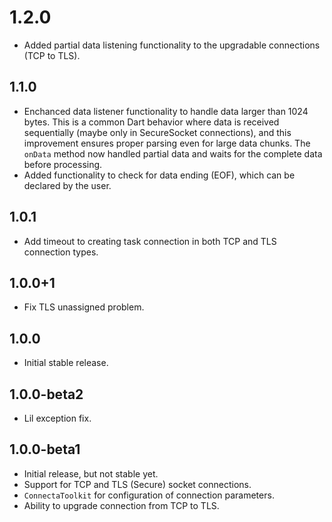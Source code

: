 # 1.2.0

- Added partial data listening functionality to the upgradable connections (TCP to TLS).

## 1.1.0

- Enchanced data listener functionality to handle data larger than 1024 bytes. This is a common Dart behavior where data is received sequentially (maybe only in SecureSocket connections), and this improvement ensures proper parsing even for large data chunks. The `onData` method now handled partial data and waits for the complete data before processing.
- Added functionality to check for data ending (EOF), which can be declared by the user.

## 1.0.1

- Add timeout to creating task connection in both TCP and TLS connection types.

## 1.0.0+1

- Fix TLS unassigned problem.

## 1.0.0

- Initial stable release.

## 1.0.0-beta2

- Lil exception fix.

## 1.0.0-beta1

- Initial release, but not stable yet.
- Support for TCP and TLS (Secure) socket connections.
- `ConnectaToolkit` for configuration of connection parameters.
- Ability to upgrade connection from TCP to TLS.
